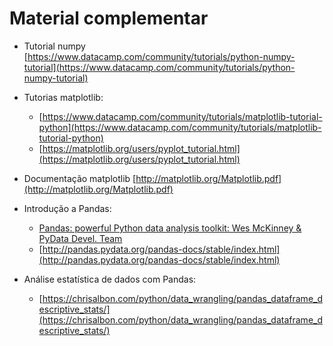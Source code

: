 # Material complementar


- Tutorial numpy [https://www.datacamp.com/community/tutorials/python-numpy-tutorial](https://www.datacamp.com/community/tutorials/python-numpy-tutorial)

- Tutorias matplotlib:
    - [https://www.datacamp.com/community/tutorials/matplotlib-tutorial-python](https://www.datacamp.com/community/tutorials/matplotlib-tutorial-python)
    - [https://matplotlib.org/users/pyplot_tutorial.html](https://matplotlib.org/users/pyplot_tutorial.html)

- Documentação matplotlib [http://matplotlib.org/Matplotlib.pdf](http://matplotlib.org/Matplotlib.pdf)


- Introdução a Pandas: 
    - [Pandas: powerful Python data analysis toolkit: Wes McKinney & PyData Devel. Team](https://pandas.pydata.org/pandas-docs/stable/pandas.pdf)
    - [http://pandas.pydata.org/pandas-docs/stable/index.html](http://pandas.pydata.org/pandas-docs/stable/index.html)


- Análise estatística de dados com Pandas: 
    - [https://chrisalbon.com/python/data_wrangling/pandas_dataframe_descriptive_stats/](https://chrisalbon.com/python/data_wrangling/pandas_dataframe_descriptive_stats/)


